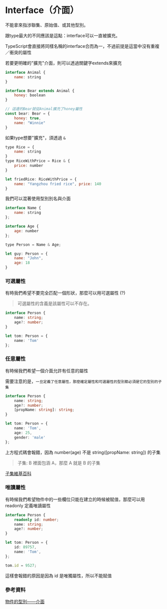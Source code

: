 # Interface（介面）

不能拿來指涉聯集、原始值、或其他型別。

跟type最大的不同應該是這點：interface可以一直被擴充。

TypeScript會直接將同樣名稱的interface合而為一，不過前提是這當中沒有重複／衝突的屬性

若要更明確的"擴充"介面，則可以透過關鍵字extends來擴充

```js
interface Animal {
    name: string
}

interface Bear extends Animal {
    honey: boolean
}

// 這邊的Bear就從Animal擴充了honey屬性
const bear: Bear = {
    honey: true,
    name: "Winnie"
}
```

如果type想要"擴充"，須透過 `&`

```js
type Rice = {
    name: string
}
type RiceWithPrice = Rice & {
    price: number
}

let friedRice: RiceWithPrice = {
    name: "Yangzhou fried rice", price: 140
}
```

我們可以混著使用型別別名與介面

```js
interface Name {
    name: string
};

interface Age {
    age: number
};

type Person = Name & Age;

let guy: Person = {
    name: "John",
    age: 18
}
```

### 可選屬性

有時我們希望不要完全匹配一個形狀，那麼可以用可選屬性 (?)

> 可選屬性的含義是該屬性可以不存在。

```ts
interface Person {
    name: string;
    age?: number;
}

let tom: Person = {
    name: 'Tom'
};
```

### 任意屬性

有時候我們希望一個介面允許有任意的屬性

需要注意的是，`一旦定義了任意屬性，那麼確定屬性和可選屬性的型別都必須是它的型別的子集`

```ts
interface Person {
    name: string;
    age?: number;
    [propName: string]: string;
}

let tom: Person = {
    name: 'Tom',
    age: 25,
    gender: 'male'
};
```

上方程式碼會報錯，因為 number(age) 不是 string([propName: string]) 的子集

> 子集: B 裡面包涵 A，那麼 A 就是 B 的子集

[子集維基百科](https://zh.wikipedia.org/zh-tw/%E5%AD%90%E9%9B%86)

### 唯讀屬性

有時候我們希望物件中的一些欄位只能在建立的時候被賦值，那麼可以用 readonly 定義唯讀屬性

```ts
interface Person {
    readonly id: number;
    name: string;
    age?: number;
}

let tom: Person = {
    id: 89757,
    name: 'Tom',
};

tom.id = 9527;
```

這樣會報錯的原因是因為 id 是唯獨屬性，所以不能賦值

### 參考資料

[物件的型別——介面](https://willh.gitbook.io/typescript-tutorial/basics/type-of-object-interfaces)